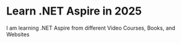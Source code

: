 # Learn .NET Aspire in 2025

I am learning .NET Aspire from different Video Courses, Books, and Websites
